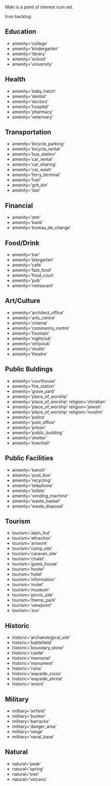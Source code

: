 Maki is a point of interest icon set.

Icon backlog:

## Education
    
- amenity='college'   
- amenity='kindergarten'   
- amenity='library'   
- amenity='school'   
- amenity='university'   

## Health
    
- amenity='baby_hatch'   
- amenity='dentist'   
- amenity='doctors'   
- amenity='hospital'   
- amenity='pharmacy'   
- amenity='veterinary'   

## Transportation
    
- amenity='bicycle_parking'   
- amenity='bicycle_rental'   
- amenity='bus_station'   
- amenity='car_rental'   
- amenity='car_sharing'   
- amenity='car_wash'   
- amenity='ferry_terminal'   
- amenity='fuel'   
- amenity='grit_bin'   
- amenity='taxi'   

## Financial
    
- amenity='atm'   
- amenity='bank'   
- amenity='bureau_de_change'   

## Food/Drink
    
- amenity='bar'   
- amenity='biergarten'   
- amenity='cafe'   
- amenity='fast_food'   
- amenity='food_court   
- amenity='pub'   
- amenity='restaurant'    

## Art/Culture

- amenity='architect_office'   
- amenity='arts_centre'   
- amenity='cinema'   
- amenity='community_centre'   
- amenity='fountain'   
- amenity='nightclub'   
- amenity='stripclub'   
- amenity='studio'   
- amenity='theatre'   

## Public Buldings
    
- amenity='courthouse'   
- amenity='fire_station'   
- amenity='grave_yard'   
- amenity='place_of_worship'   
- amenity='place_of_worship' religion='christian'   
- amenity='place_of_worship' religion='jewish'   
- amenity='place_of_worship' religion='muslim'   
- amenity='police'   
- amenity='post_office'   
- amenity='prison'   
- amenity='public_building'   
- amenity='shelter'   
- amenity='townhall'   

## Public Facilities
    
- amenity='bench'   
- amenity='post_box'   
- amenity='recycling'    
- amenity='telephone'   
- amenity='toilets'   
- amenity='vending_machine'   
- amenity='waste_basket'   
- amenity='waste_disposal'   

## Tourism
    
- tourism='alpin_hut'   
- tourism='attraction'   
- tourism='artwork'   
- tourism='camp_site'   
- tourism='caravan_site'   
- tourism='chalet'   
- tourism='guest_house'   
- tourism='hostel'   
- tourism='hotel'   
- tourism='information'   
- tourism='motel'   
- tourism='museum'   
- tourism='picnic_site'   
- tourism='theme_park'   
- tourism='viewpoint'   
- tourism='zoo'   

## Historic
    
- historic='archaeological_site'   
- historic='battlefield'   
- historic='boundary_stone'   
- historic='castle'   
- historic='memorial'   
- historic='monument'   
- historic='ruins'   
- historic='wayside_cross'   
- historic='wayside_shrine'   
- historic='wreck'   

## Military
    
- military='airfield'   
- military='bunker'   
- military='barracks'   
- military='danger_area'   
- military='range'   
- military='naval_base'   

## Natural

- natural='peak'   
- natural='spring'   
- natural='tree'   
- natural='volcano'   